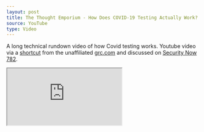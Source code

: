 ```yaml
---
layout: post
title: The Thought Emporium - How Does COVID-19 Testing Actually Work?
source: YouTube
type: Video
---
```


A long technical rundown video of how Covid testing works.
Youtube video via a <a href="https://grc.sc/covid4">shortcut</a> from the unaffiliated <a href="https://grc.com">grc.com</a> and discussed on <a href="https://twit.tv/shows/security-now/episodes/782">Security Now 782</a>.

<div class="youtube-container">
<iframe src="https://www.youtube.com/embed/s_usIkrVQwE?rel=0" allow="accelerometer; encrypted-media; gyroscope; picture-in-picture" allowfullscreen></iframe>
</div>